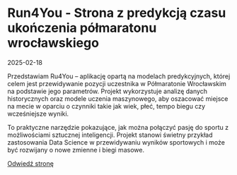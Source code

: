 # Run4You - Strona z predykcją czasu ukończenia półmaratonu wrocławskiego

2025-02-18

Przedstawiam Ru4You – aplikację opartą na modelach predykcyjnych, której celem jest przewidywanie pozycji uczestnika w Półmaratonie Wrocławskim na podstawie jego parametrów. Projekt wykorzystuje analizę danych historycznych oraz modele uczenia maszynowego, aby oszacować miejsce na mecie w oparciu o czynniki takie jak wiek, płeć, tempo biegu czy wcześniejsze wyniki.

To praktyczne narzędzie pokazujące, jak można połączyć pasję do sportu z możliwościami sztucznej inteligencji. Projekt stanowi świetny przykład zastosowania Data Science w przewidywaniu wyników sportowych i może być rozwijany o nowe zmienne i biegi masowe.

<a href="https://run4you-robertbirek.streamlit.app" class="md-button md-button--primary">Odwiedź stronę</a>
